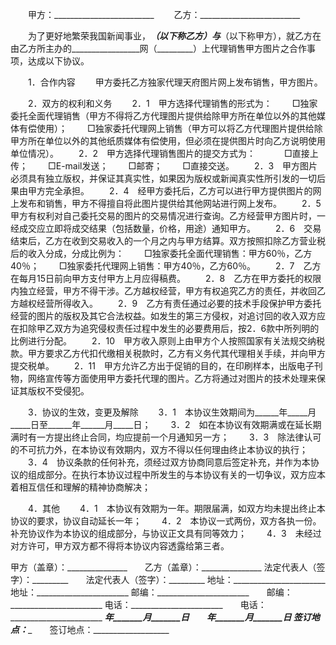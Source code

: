 
 


　　甲方：_________________________ 
　　乙方：_________________________


　　为了更好地繁荣我国新闻事业，_________________（以下称乙方）与_________________（以下称甲方），就乙方在由乙方所主办的_________________网（_________）上代理销售甲方图片之合作事项，达成以下协议。


　　1．合作内容 
　　甲方委托乙方独家代理天府图片网上发布销售，甲方图片。


　　2．双方的权利和义务 
　　2．1　甲方选择代理销售的形式为：
　　□独家委托全面代理销售（甲方不得将乙方代理图片提供给除甲方所在单位以外的其他媒体有偿使用）； 
　　□独家委托代理网上销售（甲方可以将乙方代理图片提供给除甲方所在单位以外的其他纸质媒体有偿使用，但必须在提供图片时向乙方说明使用单位情况）。 
　　2．2　甲方选择代理销售图片的提交方式为：　
　　□直接上传；
　　□E-mail发送；
　　□邮寄；
　　□直接交送。 
　　2．3　甲方图片必须具有独立版权，并保证其真实性，如果因为版权或新闻真实性所引发的一切后果由甲方完全承担。 
　　2．4　经甲方委托后，乙方可以进行甲方提供图片的网上发布和销售，甲方不得擅自将此图片提供给其他网站进行网上发布。 
　　2．5　甲方有权利对自己委托交易的图片的交易情况进行查询。乙方经营甲方图片时，一经成交应立即将成交结果（包括数量，价格，用途）通知甲方。 
　　2．6　交易结束后，乙方在收到交易收入的一个月之内与甲方结算。双方按照扣除乙方营业税后的收入分成，分成比例为： 
　　□独家委托全面代理销售：甲方60％，乙方40％； 
　　□独家委托代理网上销售：甲方40％，乙方60％。
　　2．7　乙方在每月15日前向甲方支付甲方上月应得稿费。 
　　2．8　乙方在甲方委托的权限内独立经营，甲方不得干涉。乙方越权经营，甲方有权追究乙方的责任，并收回乙方越权经营所得收入。 
　　2．9　乙方有责任通过必要的技术手段保护甲方委托经营的图片的版权及其它合法权益。如发生的第三方侵权，对追讨回的收入双方应在扣除甲乙双方为追究侵权责任过程中发生的必要费用后，按2．6款中所列明的比例进行分配。 
　　2．10　甲方收入原则上由甲方个人按照国家有关法规交纳税款。甲方要求乙方代扣代缴相关税款时，乙方有义务代其代理相关手续，并向甲方提交税单。 
　　2．11　甲方允许乙方出于促销的目的，在印刷样本，出版电子刊物，网络宣传等方面使用甲方委托代理的图片。乙方将通过对图片的技术处理来保证其版权不受侵犯。


　　3．协议的生效，变更及解除 
　　3．1　本协议生效期间为______年_____月_____日至______年______月_____日； 
　　3．2　如在本协议有效期满或在延长期满时有一方提出终止合同，均应提前一个月通知另一方； 
　　3．3　除法律认可的不可抗力外，在本协议有效期内，双方不得以任何理由终止本协议的执行； 
　　3．4　协议条款的任何补充，须经过双方协商同意后签定补充，并作为本协议的组成部分。在执行本协议过程中所发生的与本协议有关的一切争议，双方应本着相互信任和理解的精神协商解决；


　　4．其他 
　　4．1　本协议有效期为一年。期限届满，如双方均未提出终止本协议的要求，协议自动延长一年； 
　　4．2　本协议一式两份，双方各执一份。补充协议作为本协议的组成部分，与协议正文具有同等效力； 
　　4．3　未经过对方许可，甲方双方都不得将本协议内容透露给第三者。


 



甲方（盖章）：_______________　　乙方（盖章）：_______________
法定代表人（签字）：_________　　法定代表人（签字）：_________
地址：_______________________　　地址：_______________________
邮编：_______________________　　邮编：_______________________
电话：_______________________　　电话：_______________________
_________年_______月_______日　　_________年_______月_______日
签订地点：___________________　　签订地点：___________________
 


 

 
 
 
 
 
  


  
 

  


  


  
 
 
 
 

